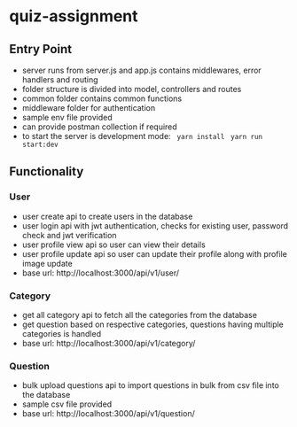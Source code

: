 # quiz-assignment

## Entry Point

- server runs from server.js and app.js contains middlewares, error handlers and routing
- folder structure is divided into model, controllers and routes
- common folder contains common functions
- middleware folder for authentication
- sample env file provided
- can provide postman collection if required
- to start the server is development mode:
``` yarn install```
``` yarn run start:dev```

## Functionality

### User
- user create api to create users in the database
- user login api with jwt authentication, checks for existing user, password check and jwt verification
- user profile view api so user can view their details
- user profile update api so user can update their profile along with profile image update
- base url: http://localhost:3000/api/v1/user/

### Category
- get all category api to fetch all the categories from the database
- get question based on respective categories, questions having multiple categories is handled
- base url: http://localhost:3000/api/v1/category/

### Question
- bulk upload questions api to import questions in bulk from csv file into the database
- sample csv file provided
- base url: http://localhost:3000/api/v1/question/